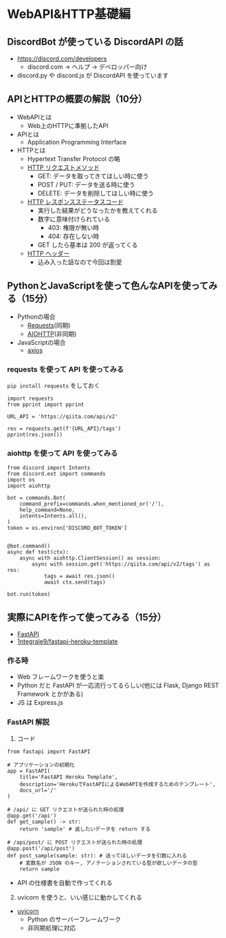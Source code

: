 # WebAPI&HTTP基礎編

## DiscordBot が使っている DiscordAPI の話
- https://discord.com/developers
    - discord.com -> ヘルプ -> デベロッパー向け
- discord.py や discord.js が DiscordAPI を使っています

## APIとHTTPの概要の解説（10分）
- WebAPIとは
    - Web上のHTTPに準拠したAPI
- APIとは
    - Application Programming Interface
- HTTPとは
    - Hypertext Transfer Protocol の略
    - [HTTP リクエストメソッド](https://developer.mozilla.org/ja/docs/Web/HTTP/Methods)
        - GET: データを取ってきてほしい時に使う
        - POST / PUT: データを送る時に使う
        - DELETE: データを削除してほしい時に使う
    - [HTTP レスポンスステータスコード](https://developer.mozilla.org/ja/docs/Web/HTTP/Status)
        - 実行した結果がどうなったかを教えてくれる
        - 数字に意味付けられている
            - 403: 権限が無い時
            - 404: 存在しない時
        - GET したら基本は 200 が返ってくる
    - [HTTP ヘッダー](https://developer.mozilla.org/ja/docs/Web/HTTP/Headers)
        - 込み入った話なので今回は割愛

## PythonとJavaScriptを使って色んなAPIを使ってみる（15分）
- Pythonの場合
    - [Requests](https://requests-docs-ja.readthedocs.io/en/latest/)(同期)
    - [AIOHTTP](https://docs.aiohttp.org/en/stable/)(非同期)
- JavaScriptの場合
    - [axios](https://www.npmjs.com/package/axios)

### requests を使って API を使ってみる

`pip install requests` をしておく

```python=
import requests
from pprint import pprint

URL_API = 'https://qiita.com/api/v2'

res = requests.get(f'{URL_API}/tags')
pprint(res.json())
```

### aiohttp を使って API を使ってみる

```python=
from discord import Intents
from discord.ext import commands
import os
import aiohttp

bot = commands.Bot(
    command_prefix=commands.when_mentioned_or('/'),
    help_command=None,
    intents=Intents.all(),
)
token = os.environ['DISCORD_BOT_TOKEN']


@bot.command()
async def test(ctx):
    async with aiohttp.ClientSession() as session:
        async with session.get('https://qiita.com/api/v2/tags') as res:
            tags = await res.json()
            await ctx.send(tags)

bot.run(token)
```

## 実際にAPIを作って使ってみる（15分）

- [FastAPI](https://fastapi.tiangolo.com/)
- [1ntegrale9/fastapi-heroku-template](https://github.com/1ntegrale9/fastapi-heroku-template)

### 作る時

- Web フレームワークを使うと楽
- Python だと FastAPI が一応流行ってるらしい(他には Flask, Django REST Framework とかがある)
- JS は Express.js

### FastAPI 解説

1. コード

```python=
from fastapi import FastAPI

# アプリケーションの初期化
app = FastAPI(
    title='FastAPI Heroku Template',
    description='HerokuでFastAPIによるWebAPIを作成するためのテンプレート',
    docs_url='/'
)

# /api/ に GET リクエストが送られた時の処理
@app.get('/api')
def get_sample() -> str:
    return 'sample' # 返したいデータを return する

# /api/post/ に POST リクエストが送られた時の処理
@app.post('/api/post')
def post_sample(sample: str): # 送ってほしいデータを引数に入れる
    # 変数名が JSON のキー, アノテーションされている型が欲しいデータの型
    return sample
```

- API の仕様書を自動で作ってくれる

2. uvicorn を使うと、いい感じに動かしてくれる
- [uvicorn](https://www.uvicorn.org/)
  - Python のサーバーフレームワーク
  - 非同期処理に対応
